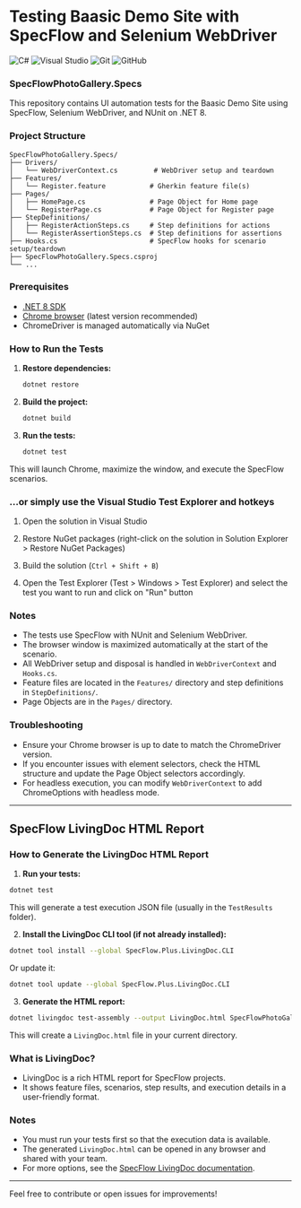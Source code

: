 ﻿# Testing Baasic Demo Site with SpecFlow and Selenium WebDriver

![C#](https://img.shields.io/badge/c%23-%23239120.svg?style=for-the-badge&logo=csharp&logoColor=white)  ![Visual Studio](https://img.shields.io/badge/Visual%20Studio-5C2D91.svg?style=for-the-badge&logo=visual-studio&logoColor=white)  ![Git](https://img.shields.io/badge/git-%23F05033.svg?style=for-the-badge&logo=git&logoColor=white)  ![GitHub](https://img.shields.io/badge/github-%23121011.svg?style=for-the-badge&logo=github&logoColor=white)  

### SpecFlowPhotoGallery.Specs

This repository contains UI automation tests for the Baasic Demo Site using SpecFlow, Selenium WebDriver, and NUnit on .NET 8.

### Project Structure

```
SpecFlowPhotoGallery.Specs/
├── Drivers/
│   └── WebDriverContext.cs         # WebDriver setup and teardown
├── Features/
│   └── Register.feature           # Gherkin feature file(s)
├── Pages/
│   ├── HomePage.cs                # Page Object for Home page
│   └── RegisterPage.cs            # Page Object for Register page
├── StepDefinitions/
│   ├── RegisterActionSteps.cs     # Step definitions for actions
│   └── RegisterAssertionSteps.cs  # Step definitions for assertions
├── Hooks.cs                       # SpecFlow hooks for scenario setup/teardown
├── SpecFlowPhotoGallery.Specs.csproj
└── ...
```

### Prerequisites
- [.NET 8 SDK](https://dotnet.microsoft.com/download/dotnet/8.0)
- [Chrome browser](https://www.google.com/chrome/) (latest version recommended)
- ChromeDriver is managed automatically via NuGet

### How to Run the Tests

1. **Restore dependencies:**
   ```sh
   dotnet restore
   ```

2. **Build the project:**
   ```sh
   dotnet build
   ```

3. **Run the tests:**
   ```sh
   dotnet test
   ```
This will launch Chrome, maximize the window, and execute the SpecFlow scenarios.


### ...or simply use the Visual Studio Test Explorer and hotkeys

1. Open the solution in Visual Studio

2. Restore NuGet packages (right-click on the solution in Solution Explorer > Restore NuGet Packages)

3. Build the solution (`Ctrl + Shift + B`)

4. Open the Test Explorer (Test > Windows > Test Explorer) and select the test you want to run and click on "Run" button


### Notes
- The tests use SpecFlow with NUnit and Selenium WebDriver.
- The browser window is maximized automatically at the start of the scenario.
- All WebDriver setup and disposal is handled in `WebDriverContext` and `Hooks.cs`.
- Feature files are located in the `Features/` directory and step definitions in `StepDefinitions/`.
- Page Objects are in the `Pages/` directory.


### Troubleshooting
- Ensure your Chrome browser is up to date to match the ChromeDriver version.
- If you encounter issues with element selectors, check the HTML structure and update the Page Object selectors accordingly.
- For headless execution, you can modify `WebDriverContext` to add ChromeOptions with headless mode.

---

## SpecFlow LivingDoc HTML Report

### How to Generate the LivingDoc HTML Report

1. **Run your tests:**
```sh
dotnet test
```

This will generate a test execution JSON file (usually in the `TestResults` folder).

2. **Install the LivingDoc CLI tool (if not already installed):**
```sh
dotnet tool install --global SpecFlow.Plus.LivingDoc.CLI
```

Or update it:

```sh
dotnet tool update --global SpecFlow.Plus.LivingDoc.CLI
```

3. **Generate the HTML report:**

```sh
dotnet livingdoc test-assembly --output LivingDoc.html SpecFlowPhotoGallery.Specs/bin/Debug/net8.0/SpecFlowPhotoGallery.Specs.dll
```

This will create a `LivingDoc.html` file in your current directory.


### What is LivingDoc?
- LivingDoc is a rich HTML report for SpecFlow projects.
- It shows feature files, scenarios, step results, and execution details in a user-friendly format.

### Notes
- You must run your tests first so that the execution data is available.
- The generated `LivingDoc.html` can be opened in any browser and shared with your team.
- For more options, see the [SpecFlow LivingDoc documentation](https://docs.specflow.org/projects/livingdoc/en/latest/).

---

Feel free to contribute or open issues for improvements!
